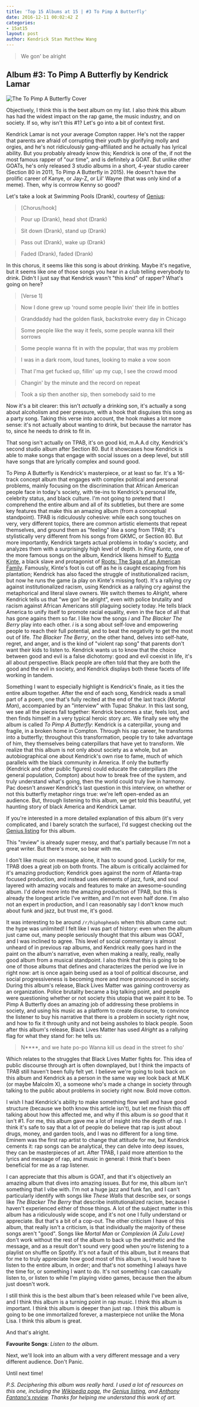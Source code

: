 ```yaml
---
title: 'Top 15 Albums at 15 | #3 To Pimp A Butterfly'
date: 2016-12-11 00:02:42 Z
categories:
- 15at15
layout: post
author: Kendrick Stan Matthew Wang
---
```


> We gon' be alright

## Album #3: To Pimp A Butterfly by Kendrick Lamar

![The To Pimp A Butterfly Cover]({{site.baseurl}}/img/albums/to-pimp-a-butterfly.jpg)

Objectively, I think this is the best album on my list. I also think this album has had the widest impact on the rap game, the music industry, and on society. If so, why isn't this #1? Let's go into a bit of context first.

Kendrick Lamar is not your average Compton rapper. He's not the rapper that parents are afraid of corrupting their youth by glorifying molly and orgies, and he's not ridiculously gang-affiliated and he actually has lyrical ability. But you probably already know this; Kendrick is one of the, if not the most famous rapper of "our time", and is definitely a GOAT. But unlike other GOATs, he's only released 3 studio albums in a short, 4-year studio career (Section 80 in 2011, To Pimp A Butterfly in 2015). He doesn't have the prolific career of Kanye, or Jay-Z, or Lil' Wayne (that was only kind of a meme). Then, why is cornrow Kenny so good?

Let's take a look at Swimming Pools (Drank), courtesy of [Genius](http://genius.com/Kendrick-lamar-swimming-pools-drank-lyrics):

> [Chorus/hook]

> Pour up (Drank), head shot (Drank)

> Sit down (Drank), stand up (Drank)

> Pass out (Drank), wake up (Drank)

> Faded (Drank), faded (Drank)

In this chorus, it seems like this song is about drinking. Maybe it's negative, but it seems like one of those songs you hear in a club telling everybody to drink. Didn't I just say that Kendrick wasn't "this kind" of rapper? What's going on here?

> [Verse 1]

> Now I done grew up 'round some people livin' their life in bottles

> Granddaddy had the golden flask, backstroke every day in Chicago

> Some people like the way it feels, some people wanna kill their sorrows

> Some people wanna fit in with the popular, that was my problem

> I was in a dark room, loud tunes, looking to make a vow soon

> That I'ma get fucked up, fillin' up my cup, I see the crowd mood

> Changin' by the minute and the record on repeat

> Took a sip then another sip, then somebody said to me

Now it's a bit clearer: this isn't *actually* a drinking son, it's actually a song about alcoholism and peer pressure, with a hook that disguises this song as a party song. Taking this verse into account, the hook makes a lot more sense: it's not actually about wanting to drink, but because the narrator has to, since he needs to drink to fit in.

That song isn't actually on TPAB, it's on good kid, m.A.A.d city, Kendrick's second studio album after Section 80. But it showcases how Kendrick is able to make songs that engage with social issues on a deep level, but still have songs that are lyrically complex and sound good.

To Pimp A Butterfly is Kendrick's masterpiece, or at least so far. It's a 16-track concept album that engages with complex political and personal problems, mainly focusing on the discrimination that African American people face in today's society, with tie-ins to Kendrick's personal life, celebrity status, and black culture. I'm not going to pretend that I comprehend the entire album and all of its subtleties, but there are some key features that make this an amazing album (from a conceptual standpoint). TPAB is ridiculously cohesive: while each song touches on very, very different topics, there are common artistic elements that repeat themselves, and ground them as "feeling" like a song from TPAB; it's stylistically very different from his songs from GKMC, or Section 80. But more importantly, Kendrick targets actual problems in today's society, and analyzes them with a surprisingly high level of depth. In *King Kunta*, one of the more famous songs on the album, Kendrick likens himself to [Kunta Kinte](https://en.wikipedia.org/wiki/Kunta_Kinte), a black slave and protagonist of [Roots: The Saga of an American Family](https://en.wikipedia.org/wiki/Roots:_The_Saga_of_an_American_Family). Famously, Kinte's foot is cut off as he is caught escaping from his plantation; Kendrick has also faced the struggle of institutionalized racism, but now he runs the game (a play on Kinte's missing foot). It's a rallying cry against institutionalized racism, using Kendrick as a rallying cry against the metaphorical and literal slave owners. We switch themes to *Alright*, where Kendrick tells us that "we gon' be alright", even with police brutality and racism against African Americans still plaguing society today. He tells black America to unify itself to promote racial equality, even in the face of all that has gone agains them so far. I like how the songs *i* and *The Blacker The Berry* play into each other. *i* is a song about self-love and empowering people to reach their full potential, and to beat the negativity to get the most out of life. *The Blacker The Berry*, on the other hand, delves into self-hate, regret, and anger, and is the kind of "violent rap song" that parents don't want their kids to listen to. Kendrick wants us to know that the choice between good and evil is a false dichotomy: good and evil coexist in life, it's all about perspective. Black people are often told that they are both the good and the evil in society, and Kendrick displays both these facets of life working in tandem.


Something I want to especially highlight is Kendrick's finale, as it ties the entire album together. After the end of each song, Kendrick reads a small part of a poem, one that's fully recited at the end of the last track (*Mortal Man*), accompanied by an "interview" with Tupac Shakur. In this last song, we see all the pieces fall together: Kendrick becomes a star, feels lost, and then finds himself in a very typical heroic story arc. We finally see why the album is called *To Pimp A Butterfly*: Kendrick is a caterpillar, young and fragile, in a broken home in Compton. Through his rap career, he transforms into a butterfly; throughout this transformation, people try to take advantage of him, they themselves being caterpillars that have yet to transform. We realize that this album is not only about society as a whole, but an autobiographical one about Kendrick's own rise to fame, much of which parallels with the black community in America. If only the butterfly (Kendrick and other public figures) could educate the caterpillars (the general population, Compton) about how to break free of the system, and truly understand what's going, then the world could truly live in harmony. Pac doesn't answer Kendrick's last question in this interview, on whether or not this butterfly metaphor rings true: we're left open-ended as an audience. But, through listening to this album, we get told this beautiful, yet haunting story of black America and Kendrick Lamar.

If you're interested in a more detailed explanation of this album (it's very complicated, and I barely scratch the surface), I'd suggest checking out the [Genius listing](http://genius.com/albums/Kendrick-lamar/To-pimp-a-butterfly) for this album.

This "review" is already super messy, and that's partially because I'm not a great writer. But there's more, so bear with me.

I don't like music on message alone, it has to sound good. Luckily for me, TPAB does a great job on both fronts. The album is critically acclaimed for it's amazing production; Kendrick goes against the norm of Atlanta-trap focused production, and instead uses elements of jazz, funk, and soul layered with amazing vocals and features to make an awesome-sounding album. I'd delve more into the amazing production of TPAB, but this is already the longest article I've written, and I'm not even half done. I'm also not an expert in production, and I can reasonably say I don't know much about funk and jazz, but trust me, it's good.

It was interesting to be around `/r/hiphopheads` when this album came out: the hype was unlimited! I felt like I was part of history: even when the album just came out, many people seriously thought that this album was GOAT, and I was inclined to agree. This level of social commentary is almost unheard of in previous rap albums, and Kendrick really goes hard in the paint on the album's narrative, even when making a really, really, really good album from a musical standpoint. I also think that this is going to be one of those albums that defines and characterizes the period we live in right now: art is once again being used as a tool of political discourse, and social progressiveness is becoming more and more pronounced in society. During this album's release, Black Lives Matter was gaining controversy as an organization. Police brutality became a big talking point, and people were questioning whether or not society this utopia that we paint it to be. To Pimp A Butterfly does an amazing job of addressing these problems in society, and using his music as a platform to create discourse, to convince the listener to buy his narrative that there is a problem in society right now, and how to fix it through unity and not being assholes to black people. Soon after this album's release, Black Lives Matter has used *Alright* as a rallying flag for what they stand for: he tells us:

> N****, and we hate po-po
> Wanna kill us dead in the street fo sho'

Which relates to the struggles that Black Lives Matter fights for. This idea of public discourse through art is often downplayed, but I think the impacts of TPAB still haven't been fully felt yet. I believe we're going to look back on this album and Kendrick as a person in the same way we look back at MLK (or maybe Malcolm X), a someone who's made a change in society through talking to the public about problems in society right now. Bold move cotton.

I wish I had Kendrick's ability to make something flow well and have good structure (because we both know this article isn't), but let me finish this off talking about how this affected me, and why if this album is *so good* that it isn't #1. For me, this album gave me a lot of insight into the depth of rap. I think it's safe to say that a lot of people do believe that rap is just about drugs, money, and garden tools, and I was no different for a long time. Eminem was the first rap artist to change that attitude for me, but Kendrick cements it: rap songs can be analytical, they can delve into deep issues, they can be masterpieces of art. After TPAB, I paid more attention to the lyrics and message of rap, and music in general: I think that's been beneficial for me as a rap listener.

I can appreciate that this album is GOAT, and that it's objectively an amazing album that dives into amazing issues. But for me, this album isn't something that I vibe with. I'm not a huge jazz and funk fan, and I can't particularly identify with songs like *These Walls* that describe sex, or songs like *The Blacker The Berry* that describe institutionalized racism, because I haven't experienced either of those things. A lot of the subject matter in this album has a ridiculously wide scope, and it's not one I fully understand or appreciate. But that's a bit of a cop-out. The other criticism I have of this album, that really isn't a criticism, is that individually the majority of these songs aren't "good". Songs like *Mortal Man* or *Complexion (A Zulu Love)* don't work without the rest of the album to back up the aesthetic and the message, and as a result don't sound very good when you're listening to a playlist on shuffle on Spotify. It's not a fault of this album, but it means that for me to truly appreciate how good most of this album is, I would have to listen to the entire album, in order; and that's not something I always have the time for, or something I want to do. It's not something I can casually listen to, or listen to while I'm playing video games, because then the album just doesn't work.

I still think this is the best album that's been released while I've been alive, and I think this album is a turning point in rap music. I think this album is important. I think this album is deeper than just rap. I think this album is going to be one immortalized forever, a masterpiece not unlike the Mona Lisa. I think this album is great.

And that's alright.


**Favourite Songs**: *Listen to the album.*

Next, we'll look into an album with a very different message and a very different audience. Don't Panic.

Until next time!

*P.S. Deciphering this album was really hard. I used a lot of resources on this one, including the [Wikipedia page](https://en.wikipedia.org/wiki/To_Pimp_a_Butterfly), the [Genius listing](http://genius.com/albums/Kendrick-lamar/To-pimp-a-butterfly), and [Anthony Fantano's review](https://youtu.be/qTmHuavOXNg). Thanks for helping me understand this work of art.*
